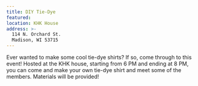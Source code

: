 ```yaml
---
title: DIY Tie-Dye
featured:
location: KHK House
address: >-
  114 N. Orchard St.
  Madison, WI 53715
---
```


Ever wanted to make some cool tie-dye shirts? If so, come through to this event! Hosted at the KHK house, starting from 6 PM and ending at 8 PM, you can come and make your own tie-dye shirt and meet some of the members. Materials will be provided!
